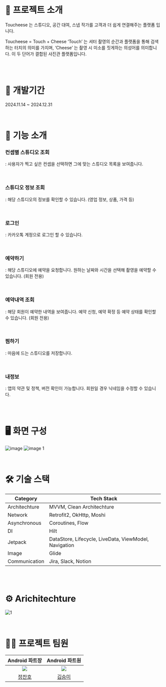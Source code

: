 # 🧐 프로젝트 소개
Toucheese 는 스튜디오, 공간 대여, 스냅 작가를 고객과 더 쉽게 연결해주는 플랫폼 입니다.

Toucheese = Touch + Cheese
‘Touch’ 는 셔터 촬영의 순간과 플랫폼을 통해 검색하는 터치의 의미를 가지며, ‘Cheese’ 는 촬영 시 미소를 짓게하는 의성어를 의미합니다. 이 두 단어가 결합된 사진관 플랫폼입니다.


<br>
<br>

# 📅 개발기간
2024.11.14 ~ 2024.12.31

<br>

# 📝 기능 소개
### 컨셉별 스튜디오 조회
: 사용자가 찍고 싶은 컨셉을 선택하면 그에 맞는 스튜디오 목록을 보여줍니다.

<br>

### 스튜디오 정보 조회
: 해당 스튜디오의 정보를 확인할 수 있습니다. (영업 정보, 상품, 가격 등)

<br>

### 로그인
: 카카오톡 계정으로 로그인 할 수 있습니다.

<br>

### 예약하기
: 해당 스튜디오에 예약을 요청합니다. 원하는 날짜와 시간을 선택해 촬영을 예약할 수 있습니다. (회원 전용)

<br>

### 예약내역 조회
: 해당 회원이 예약한 내역을 보여줍니다. 예약 신청, 예약 확정 등 예약 상태를 확인할 수 있습니다. (회원 전용)

<br>

### 찜하기
: 마음에 드는 스튜디오를 저장합니다.

<br>

### 내정보
: 앱의 약관 및 정책, 버전 확인이 가능합니다. 회원일 경우 닉네임을 수정할 수 있습니다.

<br>
<br>


# 🖥️ 화면 구성
![image](https://github.com/user-attachments/assets/3d04ca17-4ce3-4ae1-ade5-06206172d324)
![image 1](https://github.com/user-attachments/assets/1e3671b4-23f3-4fad-add4-14d4ecceb5ba)


<br>

# 🛠️ 기술 스택

| **Category** | **Tech Stack** |
| --- | --- |
| Architechture | MVVM, Clean Architechture |
| Network | Retrofit2, OkHttp, Moshi |
| Asynchronous | Coroutines, Flow |
| DI | Hilt |
| Jetpack | DataStore, Lifecycle, LiveData, ViewModel, Navigation |
| Image | Glide |
| Communication | Jira, Slack, Notion |

<br>
<br>


# ⚙️ Arichitechture
![1](https://github.com/user-attachments/assets/1f457dcf-a4c4-4980-bb91-7f58de8cf2a5)



<br>

# 💁‍♂️ 프로젝트 팀원
| Android 파트장 | Android 파트원 |
|:---:|:---:|
| ![](https://github.com/chanho0908.png?size=120) | ![](https://github.com/joy293.png?size=120) |
|[정찬호](https://github.com/chanho0908)|[김승미](https://github.com/joy293?tab=repositories)  |
